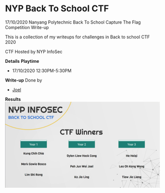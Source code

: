# NYP Back To School CTF
17/10/2020 Nanyang Polytechnic Back To School Capture The Flag Competition Write-up

This is a collection of my writeups for challenges in Back to school CTF 2020

CTF Hosted by NYP InfoSec

**Details**
__Playtime__
- 17/10/2020 12:30PM-5:30PM

**Write-up**
Done by 
* [Joel](https://github.com/j041)

**Results**
![](./img/score.png)
